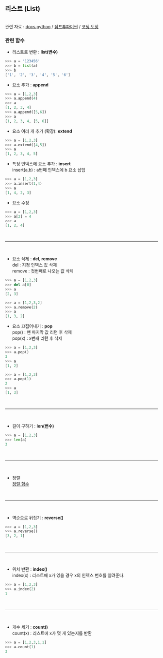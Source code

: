 ## 리스트 (List)

<br>관련 자료 : [docs.python](https://docs.python.org/3/tutorial/datastructures.html) / [점프투파이썬](https://wikidocs.net/14)  / [코딩 도장](https://dojang.io/mod/page/view.php?id=2281) <br>


### 관련 함수

* 리스트로 변환 : **list(변수)**
```python
>>> a = '123456'
>>> b = list(a)
>>> b
['1', '2', '3', '4', '5', '6']
```

* 요소 추가 : **append**
```python
>>> a = [1,2,3]
>>> a.append(4)
>>> a
[1, 2, 3, 4]
>>> a.append([5,6])
>>> a
[1, 2, 3, 4, [5, 6]]
```

* 요소 여러 개 추가 (확장): **extend**
```python
>>> a = [1,2,3]
>>> a.extend([4,5])
>>> a
[1, 2, 3, 4, 5]
```

* 특정 인덱스에 요소 추가 : **insert**<br>
  insert(a,b) : a번째 인덱스에 b 요소 삽입
```python
>>> a = [1,2,3]
>>> a.insert(1,4)
>>> a
[1, 4, 2, 3]
```

* 요소 수정
```python
>>> a = [1,2,3]
>>> a[2] = 4
>>> a
[1, 2, 4]
```
<br>

---
<br>

* 요소 삭제 : **del, remove** <br>
    del : 지정 인덱스 값 삭제 <br>
    remove : 첫번째로 나오는 값 삭제
```python
>>> a = [1,2,3]
>>> del a[0]
>>> a
[2, 3]
```
```python
>>> a = [1,2,3,2]
>>> a.remove(2)
>>> a
[1, 3, 2]
```

* 요소 끄집어내기 : **pop**<br>
  pop() : 맨 마지막 값 리턴 후 삭제<br>
  pop(x) : x번째 리턴 후 삭제

```python
>>> a = [1,2,3]
>>> a.pop()
3
>>> a
[1, 2]
```
```python
>>> a = [1,2,3]
>>> a.pop(1)
2
>>> a
[1, 3]
```
<br>

---
<br>

* 길이 구하기 : **len(변수)**
```python
>>> a = [1,2,3]
>>> len(a)
3
```

<br>

---
<br>

* 정렬<br>
[정렬 함수](https://github.com/yumin25/TIL/blob/master/Python/%EC%A0%95%EB%A0%AC%20%ED%95%A8%EC%88%98.md)

<br>

---
<br>

* 역순으로 뒤집기 : **reverse()**
```python
>>> a = [1,2,3]
>>> a.reverse()
[3, 2, 1]
```

<br>

---
<br>

* 위치 반환 : **index()** <br>
  index(x) : 리스트에 x가 있을 경우 x의 인덱스 번호를 알려준다.
```python
>>> a = [1,2,3]
>>> a.index(2)
1
```

<br>

---
<br>

* 개수 세기 : **count()** <br>
  count(x) : 리스트에 x가 몇 개 있는지를 반환
```python
>>> a = [1,2,3,1,1]
>>> a.count(1)
3
```